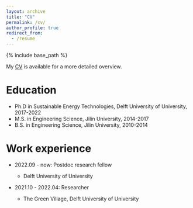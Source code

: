 ```yaml
---
layout: archive
title: "CV"
permalink: /cv/
author_profile: true
redirect_from:
  - /resume
---
```


{% include base_path %}

My [CV](../files/CV.pdf) is available for a more detailed overview. 


Education
======
* Ph.D in Sustainable Energy Technologies, Delft University of University, 2017-2022
* M.S. in Engineering Science, Jilin University, 2014-2017
* B.S. in Engineering Science, Jilin University, 2010-2014

Work experience
======
* 2022.09 - now: Postdoc research fellow
  * Delft University of University


* 2021.10 - 2022.04: Researcher
  * The Green Village, Delft University of University

  
